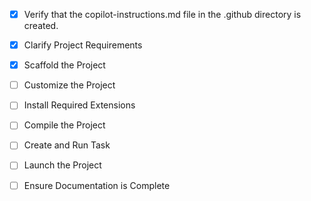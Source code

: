 <!-- Use this file to provide workspace-specific custom instructions to Copilot. For more details, visit https://code.visualstudio.com/docs/copilot/copilot-customization#_use-a-githubcopilotinstructionsmd-file -->
- [x] Verify that the copilot-instructions.md file in the .github directory is created.

- [x] Clarify Project Requirements
    <!-- Project: PM Internship Recommendation Engine - Web application with Flask backend and responsive frontend -->

- [x] Scaffold the Project
    <!-- Created complete project structure with Flask app, HTML templates, CSS, JavaScript, and sample data -->

- [ ] Customize the Project

- [ ] Install Required Extensions

- [ ] Compile the Project

- [ ] Create and Run Task

- [ ] Launch the Project

- [ ] Ensure Documentation is Complete